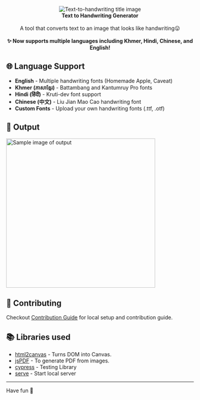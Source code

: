 <p align="center">
<img alt="Text-to-handwriting title image" src="https://res.cloudinary.com/saurabhdaware/image/upload/w_400/v1586015094/saurabh2019/text-to-handwriting-title.png" /> 
<br/><b>Text to Handwriting Generator</b><br/><br/>
A tool that converts text to an image that looks like handwriting😛
<br/><br/>
<b>✨ Now supports multiple languages including Khmer, Hindi, Chinese, and English!</b>
</p>

## 🌐 Language Support

- **English** - Multiple handwriting fonts (Homemade Apple, Caveat)
- **Khmer (ភាសាខ្មែរ)** - Battambang and Kantumruy Pro fonts
- **Hindi (हिंदी)** - Kruti-dev font support
- **Chinese (中文)** - Liu Jian Mao Cao handwriting font
- **Custom Fonts** - Upload your own handwriting fonts (.ttf, .otf)

## 🌠 Output

<img width="400" alt="Sample image of output" src="sample.jpeg" />

## 🤗 Contributing

Checkout [Contribution Guide](CONTRIBUTING.md) for local setup and contribution guide.

## 📚 Libraries used

- [html2canvas](https://github.com/niklasvh/html2canvas) - Turns DOM into Canvas.
- [jsPDF](https://github.com/MrRio/jsPDF) - To generate PDF from images.
- [cypress](https://github.com/cypress-io/cypress) - Testing Library
- [serve](https://github.com/zeit/serve) - Start local server

---

Have fun 🦄
